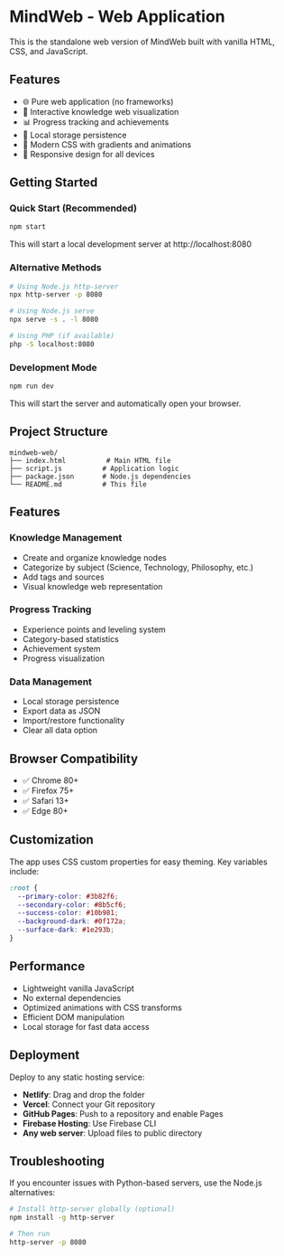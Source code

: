 # MindWeb - Web Application

This is the standalone web version of MindWeb built with vanilla HTML, CSS, and JavaScript.

## Features

- 🌐 Pure web application (no frameworks)
- 🧠 Interactive knowledge web visualization
- 📊 Progress tracking and achievements
- 💾 Local storage persistence
- 🎨 Modern CSS with gradients and animations
- 📱 Responsive design for all devices

## Getting Started

### Quick Start (Recommended)
```bash
npm start
```

This will start a local development server at http://localhost:8080

### Alternative Methods
```bash
# Using Node.js http-server
npx http-server -p 8080

# Using Node.js serve
npx serve -s . -l 8080

# Using PHP (if available)
php -S localhost:8080
```

### Development Mode
```bash
npm run dev
```

This will start the server and automatically open your browser.

## Project Structure

```
mindweb-web/
├── index.html          # Main HTML file
├── script.js          # Application logic
├── package.json       # Node.js dependencies
└── README.md          # This file
```

## Features

### Knowledge Management
- Create and organize knowledge nodes
- Categorize by subject (Science, Technology, Philosophy, etc.)
- Add tags and sources
- Visual knowledge web representation

### Progress Tracking
- Experience points and leveling system
- Category-based statistics
- Achievement system
- Progress visualization

### Data Management
- Local storage persistence
- Export data as JSON
- Import/restore functionality
- Clear all data option

## Browser Compatibility

- ✅ Chrome 80+
- ✅ Firefox 75+
- ✅ Safari 13+
- ✅ Edge 80+

## Customization

The app uses CSS custom properties for easy theming. Key variables include:

```css
:root {
  --primary-color: #3b82f6;
  --secondary-color: #8b5cf6;
  --success-color: #10b981;
  --background-dark: #0f172a;
  --surface-dark: #1e293b;
}
```

## Performance

- Lightweight vanilla JavaScript
- No external dependencies
- Optimized animations with CSS transforms
- Efficient DOM manipulation
- Local storage for fast data access

## Deployment

Deploy to any static hosting service:

- **Netlify**: Drag and drop the folder
- **Vercel**: Connect your Git repository
- **GitHub Pages**: Push to a repository and enable Pages
- **Firebase Hosting**: Use Firebase CLI
- **Any web server**: Upload files to public directory

## Troubleshooting

If you encounter issues with Python-based servers, use the Node.js alternatives:

```bash
# Install http-server globally (optional)
npm install -g http-server

# Then run
http-server -p 8080
```